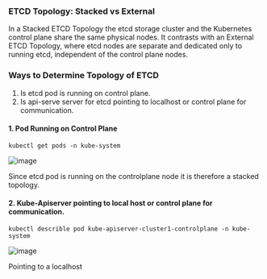 
### ETCD Topology: Stacked vs External
In a Stacked ETCD Topology the etcd storage cluster and the Kubernetes control plane share the same physical nodes. It contrasts with an External ETCD Topology, where etcd nodes are separate and dedicated only to running etcd, independent of the control plane nodes.

### Ways to Determine Topology of ETCD
1. Is etcd pod is running on control plane.
2. Is api-serve server for etcd pointing to localhost or control plane for communication.

#### 1. Pod Running on Control Plane

   ```
   kubectl get pods -n kube-system
   ```

![image](https://github.com/user-attachments/assets/da30b509-295a-4b15-94e3-9dc79a2d1e68)

Since etcd pod is running on the controlplane node it is therefore a stacked topology.

#### 2. Kube-Apiserver pointing to local host or control plane for communication.

   ```
   kubectl describle pod kube-apiserver-cluster1-controlplane -n kube-system
   ```

   ![image](https://github.com/user-attachments/assets/9bc81a83-9067-4833-9304-c9b82cf3eab0)

   Pointing to a localhost
